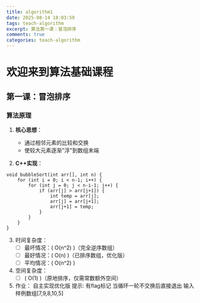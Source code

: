 ```yaml
---
title: algorithm1
date: 2025-08-14 18:03:59
tags: teach-algorithm
excerpt: 算法第一课：冒泡排序
comments: true
categories: teach-algorithm
---
```


# 欢迎来到算法基础课程

## 第一课：冒泡排序

### 算法原理

1. **核心思想**：
   - 通过相邻元素的比较和交换
   - 使较大元素逐渐"浮"到数组末端

2. **C++实现**：
```
void bubbleSort(int arr[], int n) {
    for (int i = 0; i < n-1; i++) {
        for (int j = 0; j < n-i-1; j++) {
            if (arr[j] > arr[j+1]) {
                int temp = arr[j];
                arr[j] = arr[j+1];
                arr[j+1] = temp;
            }
        }
    }
}
```
3. 时间复杂度：
   - [ ] 最坏情况：\( O(n^2) \)（完全逆序数组）
   - [ ] 最好情况：\( O(n) \)（已排序数组，优化版）
   - [ ] 平均情况：\( O(n^2) \)

4. 空间复杂度：
   - [ ] \( O(1) \)（原地排序，仅需常数额外空间）

5. 作业：
   自主实现优化版
   提示: 有flag标记
   当循环一轮不交换后直接退出
   输入样例数组\[7,9,8,10,5\]